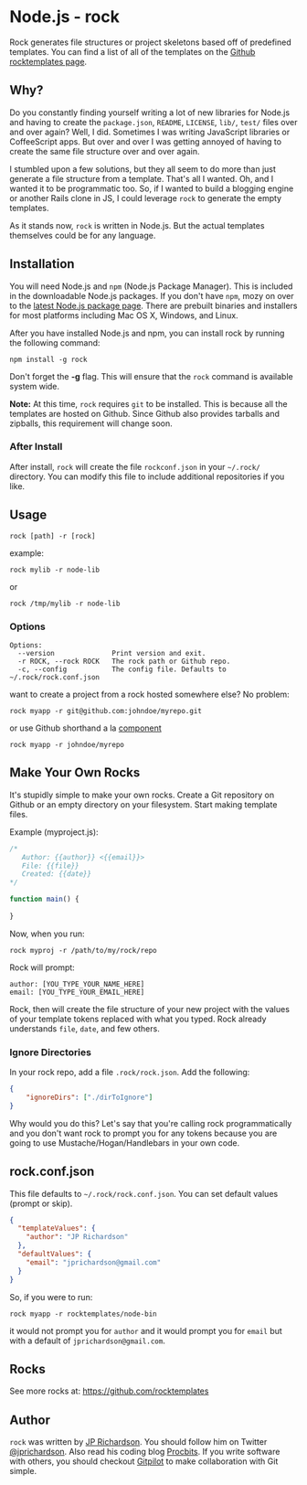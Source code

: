 

Node.js - rock
=================

Rock generates file structures or project skeletons based off of predefined templates. You can find a list of all of the templates on the [Github rocktemplates page][1].


Why?
----

Do you constantly finding yourself writing a lot of new libraries for Node.js and having to create the `package.json`, `README`, `LICENSE`, `lib/`, `test/` files over and over again? Well, I did. Sometimes I was writing JavaScript libraries or CoffeeScript apps. But over and over I was getting annoyed of having to create the same file structure over and over again.

I stumbled upon a few solutions, but they all seem to do more than just generate a file structure from a template. That's all I wanted. Oh, and I wanted it to be programmatic too. So, if I wanted to build a blogging engine or another Rails clone in JS, I could leverage `rock` to generate the empty templates.

As it stands now, `rock` is written in Node.js. But the actual templates themselves could be for any language.



Installation
------------

You will need Node.js and `npm` (Node.js Package Manager). This is included in the downloadable Node.js packages. If you don't have `npm`, mozy on over to the [latest Node.js package page][2]. There are prebuilt binaries and installers for most platforms including Mac OS X, Windows, and Linux.

After you have installed Node.js and npm, you can install rock by running the following command:

    npm install -g rock

Don't forget the **-g** flag. This will ensure that the `rock` command is available system wide.

**Note:**
At this time, `rock` requires `git` to be installed. This is because all the templates are hosted on Github. Since Github also provides tarballs and zipballs, this requirement will change soon.


### After Install

After install, `rock` will create the file `rockconf.json` in your `~/.rock/` directory. You can modify this file to include additional repositories if you like.



Usage
-----

    rock [path] -r [rock]

example:

    rock mylib -r node-lib
or

    rock /tmp/mylib -r node-lib


### Options

    Options:
      --version              Print version and exit.
      -r ROCK, --rock ROCK   The rock path or Github repo.
      -c, --config           The config file. Defaults to ~/.rock/rock.conf.json


want to create a project from a rock hosted somewhere else? No problem:

    rock myapp -r git@github.com:johndoe/myrepo.git

or use Github shorthand a la [component](https://github.com/component/component)

    rock myapp -r johndoe/myrepo


Make Your Own Rocks
-------------------

It's stupidly simple to make your own rocks. Create a Git repository on Github or an empty directory on your filesystem. Start making template files. 

Example (myproject.js):

```javascript
/*
   Author: {{author}} <{{email}}>
   File: {{file}}
   Created: {{date}}
*/

function main() {
	
}
```

Now, when you run:

    rock myproj -r /path/to/my/rock/repo

Rock will prompt:

    author: [YOU_TYPE_YOUR_NAME_HERE]
    email: [YOU_TYPE_YOUR_EMAIL_HERE]


Rock, then will create the file structure of your new project with the values of your template tokens replaced with what you typed. Rock already understands `file`, `date`, and few others.

### Ignore Directories

In your rock repo, add a file `.rock/rock.json`. Add the following:

```json
{
    "ignoreDirs": ["./dirToIgnore"]
}
```

Why would you do this? Let's say that you're calling rock programmatically and you don't want rock to prompt you for any tokens because you are going to use Mustache/Hogan/Handlebars in your own code.




rock.conf.json
--------------

This file defaults to `~/.rock/rock.conf.json`. You can set default values (prompt or skip).

```json
{
  "templateValues": {
    "author": "JP Richardson"
  },
  "defaultValues": {
    "email": "jprichardson@gmail.com"
  }
}
```

So, if you were to run:

    rock myapp -r rocktemplates/node-bin 

it would not prompt you for `author` and it would prompt you for `email` but with a default of `jprichardson@gmail.com`.



Rocks
------

See more rocks at: https://github.com/rocktemplates


[1]: https://github.com/rocktemplates
[2]: http://nodejs.org/dist/latest/



Author
------

`rock` was written by [JP Richardson][aboutjp]. You should follow him on Twitter [@jprichardson][twitter]. Also read his coding blog [Procbits][procbits]. If you write software with others, you should checkout [Gitpilot][gitpilot] to make collaboration with Git simple.


[aboutjp]: http://about.me/jprichardson
[twitter]: http://twitter.com/jprichardson
[procbits]: http://procbits.com
[gitpilot]: http://gitpilot.com


